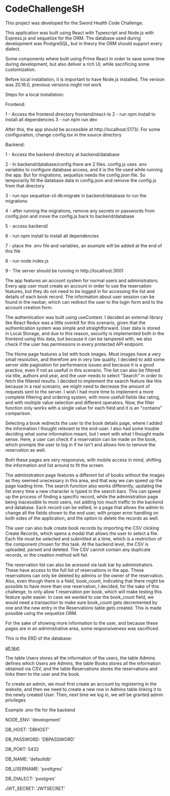 # CodeChallengeSH

This project was developed for the Sword Health Code Challenge.


This application was built using React with Typescript and Node.js with Express.js and sequelize for the ORM. The database used during development was PostgreSQL, but in theory the ORM should support every dialect.

Some components where built using Prime React in order to save some time during development, but also deliver a rich UI, while sacrificing some customization.

Before local installation, it is important to have Node.js installed, The version was 20.16.0, previous versions might not work

Steps for a local installation:

Frontend:

1 - Access the frontend directory frontend/react-ts
2 - run npm install to install all dependencies
3 - run npm run dev

After this, the app should be accessible at http://localhost:5173/. For some configuration, change config.tsx in the source directory

Backend:

1 - Access the backend directory at backend/database

2 - In backend/database/config there are 2 files. config.js uses .env variables to configure database access, and it is the file used while running the app. But for migrations, sequelize needs the config.json file. So temporarily fill the database data in config.json and remove the config.js from that directory

3 - run npx sequelize-cli db:migrate in backend/database to run the migrations

4 - after running the migrations, remove any secrets or passwords from config.json and move the config.js back to backend/database

5 - access backend/

6 - run npm install to install all dependencies

7 - place the .env file and variables, an example will be added at the end of this file

8 - run node index.js

9 - The server should be running in http://localhost:3001


The app features an account system for normal users and administrators. Every app user must create an account in order to use the reservation features, but they do not need to be logged in for accessing the list and details of each book record. The information about user session can be found in the navbar, which can redirect the user to the login form and to the account creation form.

The authentication was built using useContext. I decided an external library like React Redux was a little overkill for this scenario, given that the authentication system was simple and straightforward. User data is stored in Local Storage, and due to this reason, security is implemented both in the frontend using this data, but because it can be tampered with, we also check if the user has permissions in every protected API endpoint.

The Home page features a list with book images. Most images have a very small resolution, and therefore are in very low quality. I decided to add some server side pagination for performance issues and because it is a good practice, even if not as usefull in this scenario. The list can also be filtered via title, authors and year, and the user needs to select "Search" in order to fetch the filtered results. I decided to implement the search feature like this because in a real scenario, we might need to decrease the amount of requests sent to the server. I wish I had more time to implement a more complete filtering and ordering system, with more usefull fields like rating, and with multiple value selection and different operators. Now, the filter function only works with a single value for each field and it is an "contains" comparison.

Selecting a book redirects the user to the book details page, where I added the information I thought relevant to the end-user. I also had some trouble deciding what some information meant, but I went with what I thought made sense. Here, a user can check if a reservation can be made on the book, which prompts the user to log in if he isn't and allows him to remove the reservation as well.

Both these pages are very responsive, with mobile access in mind, shifting the information and list around to fit the screen.

The administration page features a different list of books without the images as they seemed unecessary in this area, and that way we can speed up the page loading time. The search function also works differently, updating the list every time a new character is typed in the search bars. This can speed up the process of finding a specific record, while the administration page being inacessible to most users, not adding too much traffic to the backend and database. Each record can be edited, in a page that allows the admin to change all the fields shown to the end user, with proper error handling on both sides of the application, and the option to delete the records as well.

The user can also bulk create book records by importing the CSV clicking Create Records, which opens a modal that allows the user to select a file. Each file must be selected and submitted at a time, which is a restriction of the component chosen for this task. At the backend level, the CSV is uploaded, parsed and deleted. The CSV cannot contain any duplicate records, or the creation method will fail.

The reservation list can also be acessed via task bar by administrators. These have access to the full list of reservations in the app. These reservations can only be deleted by admins or the owner of the reservation. Also, even though there is a field, book_count, indicating that there might be possible to have more than one reservation, I decided, for the sake of this challenge, to only allow 1 reservation per book, which will make testing this feature quite easier. In case we wanted to use the book_count field, we would need a transaction to make sure book_count gets decremented by one and the new entry in the Reservations table gets created. This is made possible using the sequelize ORM.

For the sake of showing more information to the user, and because these pages are in an administrative area, some responsiveness was sacrificed.


This is the ERD of the database:

[alt text](https://github.com/AndreMendes960/CodeChallengeSH/blob/main/diagram.jpg?raw=true)

The table Users stores all the information of the users, the table Admins defines which Users are Admins, the table Books stores all the information obtained via CSV, and the table Reservations stores the reservations and links them to the user and the book.

To create an admin, we must first create an account by registering in the website, and then we need to create a new row in Admins table linking it to the newly created User. Then, next time we log in, we will be granted admin privileges

Example .env file for the backend

NODE_ENV: 'development'

DB_HOST: 'DBHOST'

DB_PASSWORD: 'DBPASSWORD'

DB_PORT: 5432

DB_NAME: 'defaultdb'

DB_USERNAME: 'posttgres'

DB_DIALECT: 'postgres'

JWT_SECRET: 'JWTSECRET'
